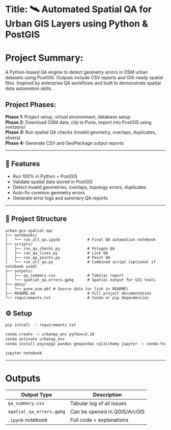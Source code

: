 # Title: 🛰️ Automated Spatial QA for Urban GIS Layers using Python & PostGIS

# Project Summary: 
A Python-based QA engine to detect geometry errors in OSM urban datasets using PostGIS. Outputs include CSV reports and GIS-ready spatial files. Inspired by enterprise QA workflows and built to demonstrate spatial data automation skills.

## Project Phases:

**Phase 1:** Project setup, virtual environment, database setup  
**Phase 2:** Download OSM data, clip to Pune, import into PostGIS using `osm2pgsql`  
**Phase 3:** Run spatial QA checks (invalid geometry, overlaps, duplicates, slivers)  
**Phase 4:** Generate CSV and GeoPackage output reports  

---
## 🚀 Features
- Run 100% in Python + PostGIS
- Validate spatial data stored in PostGIS
- Detect invalid geometries, overlaps, topology errors, duplicates
- Auto-fix common geometry errors
- Generate error logs and summary QA reports

---
## 📁 Project Structure
```
urban-gis-spatial-qa/
├── notebooks/
│   └── run_all_qa.ipynb            # Final QA automation notebook
├── scripts/
│   ├── run_qa_checks.py            # Polygon QA
│   ├── run_qa_lines.py             # Line QA
│   ├── run_qa_points.py            # Point QA
│   └── run_all_qa.py               # Combined script (optional if notebook used)
├── outputs/
│   ├── qa_summary.csv              # Tabular report
│   └── spatial_qa_errors.gpkg      # Spatial output for GIS tools
├── data/
│   └── pune.osm.pbf # Source data (or link in README)
├── README.md                       # Full project documentation
└── requirements.txt                # Conda or pip dependencies

```

## ⚙️ Setup

```bash
pip install -r requirements.txt

conda create -n urbanqa_env python=3.10
conda activate urbanqa_env
conda install psycopg2 pandas geopandas sqlalchemy jupyter -c conda-forge

jupyter notebook

```
---
# Outputs

| Output Type              | Description                  |
| ------------------------ | ---------------------------- |
| `qa_summary.csv`         | Tabular log of all issues    |
| `spatial_qa_errors.gpkg` | Can be opened in QGIS/ArcGIS |
| `.ipynb` notebook        | Full code + explanations     |

